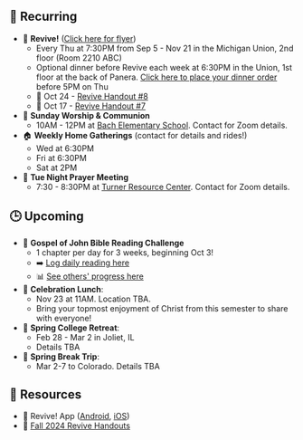 ## 🔁 Recurring
- 🙌 **Revive!** ([Click here for flyer](https://drive.google.com/file/d/1uefOWIYneoHcTsMPOc_Y3IGTiAWafGAA/view?usp=drive_link))
    - Every Thu at 7:30PM from Sep 5 - Nov 21 in the Michigan Union, 2nd floor (Room 2210 ABC)
    - Optional dinner before Revive each week at 6:30PM in the Union, 1st floor at the back of Panera. [Click here to place your dinner order](https://docs.google.com/spreadsheets/d/12TVDQ02xA1ZZCSKc82Ov_jJqLw0O_uEsFYKsIrhHY00/edit?usp=drivesdk) before 5PM on Thu
    - 📄 Oct 24 - [Revive Handout #8](https://drive.google.com/file/d/1LjO6ers5573zmnZ71ZnxvzKT3MJeE_tk/view?usp=drive_link)
    - 📄 Oct 17 - [Revive Handout #7](https://drive.google.com/file/d/1sXO6x3RlNS8Lz2t5W35AxJLNChuvXTw3/view?usp=drive_link)
- 🙌 **Sunday Worship & Communion**
    - 10AM - 12PM at [Bach Elementary School](https://maps.app.goo.gl/dZPSs5uELxZ6f25e6). Contact for Zoom details.
- 🏠 **Weekly Home Gatherings** (contact for details and rides!)
    - Wed at 6:30PM
    - Fri at 6:30PM
    - Sat at 2PM
- 🙏 **Tue Night Prayer Meeting**
    - 7:30 - 8:30PM at [Turner Resource Center](https://maps.app.goo.gl/68Ut4Q6T4kP9o5zT6). Contact for Zoom details.

## 🕒 Upcoming
- 📖 **Gospel of John Bible Reading Challenge**
    -  1 chapter per day for 3 weeks, beginning Oct 3!
    -  ➡️ [Log daily reading here](https://forms.gle/qbAYJ5S1YQX3wZNm9)
    -  📊 [See others' progress here](https://tinyurl.com/CSMJohnChallenge)
- 🥳 **Celebration Lunch**:
    - Nov 23 at 11AM. Location TBA.
    - Bring your topmost enjoyment of Christ from this semester to share with everyone!
- 🙌 **Spring College Retreat**:
    - Feb 28 - Mar 2 in Joliet, IL
    - Details TBA
- 🚐 **Spring Break Trip**:
    - Mar 2-7 to Colorado. Details TBA

## 📖 Resources
- 📱 Revive! App ([Android](https://play.google.com/store/apps/details?id=com.newandromo.dev2292363.app3300238&pcampaignid=web_share), [iOS](https://apps.apple.com/us/app/revive/id6473073801?platform=iphone))
- 📄 [Fall 2024 Revive Handouts](https://drive.google.com/drive/folders/1ET9nK7HIynR2FEpGmpnasVpP_ntsFE1s?usp=drive_link)
